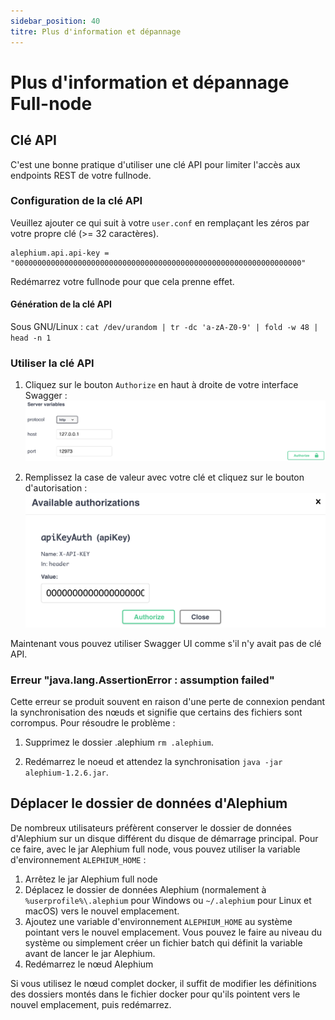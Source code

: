 ```yaml
---
sidebar_position: 40
titre: Plus d'information et dépannage
---
```


# Plus d'information et dépannage Full-node

## Clé API

C'est une bonne pratique d'utiliser une clé API pour limiter l'accès aux endpoints REST de votre fullnode.

### Configuration de la clé API

Veuillez ajouter ce qui suit à votre `user.conf` en remplaçant les zéros par votre propre clé (>= 32 caractères).

```
alephium.api.api-key = "0000000000000000000000000000000000000000000000000000000000000000"
```

Redémarrez votre fullnode pour que cela prenne effet.

#### Génération de la clé API

Sous GNU/Linux : `cat /dev/urandom | tr -dc 'a-zA-Z0-9' | fold -w 48 | head -n 1`

### Utiliser la clé API

1. Cliquez sur le bouton `Authorize` en haut à droite de votre interface Swagger :
   ![full-node-api-key-auth0](media/full-node-api-key-auth0.png)

2. Remplissez la case de valeur avec votre clé et cliquez sur le bouton d'autorisation :
   ![full-node-api-key-auth1](media/full-node-api-key-auth1.png)

Maintenant vous pouvez utiliser Swagger UI comme s'il n'y avait pas de clé API.

### Erreur "java.lang.AssertionError : assumption failed"

Cette erreur se produit souvent en raison d'une perte de connexion pendant la synchronisation des nœuds et signifie que certains des fichiers sont corrompus.
Pour résoudre le problème :

1. Supprimez le dossier .alephium `rm .alephium`.

2. Redémarrez le noeud et attendez la synchronisation `java -jar alephium-1.2.6.jar`.

## Déplacer le dossier de données d'Alephium

De nombreux utilisateurs préfèrent conserver le dossier de données d'Alephium sur un disque différent du disque de démarrage principal. Pour ce faire, avec le jar Alephium full node, vous pouvez utiliser la variable d'environnement `ALEPHIUM_HOME` :

1. Arrêtez le jar Alephium full node
2. Déplacez le dossier de données Alephium (normalement à `%userprofile%\.alephium` pour Windows ou `~/.alephium` pour Linux et macOS) vers le nouvel emplacement.
3. Ajoutez une variable d'environnement `ALEPHIUM_HOME` au système pointant vers le nouvel emplacement. Vous pouvez le faire au niveau du système ou simplement créer un fichier batch qui définit la variable avant de lancer le jar Alephium.
4. Redémarrez le nœud Alephium

Si vous utilisez le nœud complet docker, il suffit de modifier les définitions des dossiers montés dans le fichier docker pour qu'ils pointent vers le nouvel emplacement, puis redémarrez.
